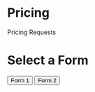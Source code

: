 # Pricing
Pricing Requests
<!DOCTYPE html>
<html lang="en">
<head>
    <meta charset="UTF-8">
    <meta name="viewport" content="width=device-width, initial-scale=1.0">
    <title>Select a Form</title>
</head>
<body>
    <h1>Select a Form</h1>
    <a href="https://forms.office.com/r/gum2DA1XDc"><button>Form 1</button></a>
    <a href="https://forms.office.com/r/54udKT0aGm"><button>Form 2</button></a>
</body>
</html>
